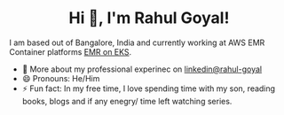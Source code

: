 <h1 align="center">Hi 👋, I'm Rahul Goyal!</h1>

I am based out of Bangalore, India and currently working at AWS EMR Container platforms [EMR on EKS](https://docs.aws.amazon.com/emr/latest/EMR-on-EKS-DevelopmentGuide/emr-eks.html). 


- 📄 More about my professional experinec on [linkedin@rahul-goyal](https://www.linkedin.com/in/rahul-goyal-40168621/)
- 😄 Pronouns: He/Him
- ⚡ Fun fact: In my free time, I love spending time with my son, reading books, blogs and if any enegry/ time left watching series.
<!--
**rahul26goyal/rahul26goyal** is a ✨ _special_ ✨ repository because its `README.md` (this file) appears on your GitHub profile.

Here are some ideas to get you started:

- 🔭 I’m currently working on ...
- 🌱 I’m currently learning ...
- 👯 I’m looking to collaborate on ...
- 🤔 I’m looking for help with ...
- 💬 Ask me about ...
- 📫 How to reach me: ...
- 😄 Pronouns: ...
- ⚡ Fun fact: ...
-->
